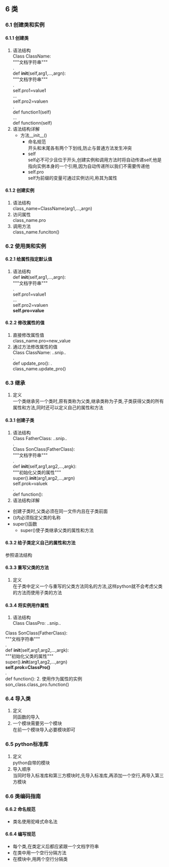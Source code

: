 ## 6 类

### 6.1 创建类和实例

#### 6.1.1 创建类

1. 语法结构  
Class ClassName:  
   """文档字符串"""  
.  
   def __init__(self,arg1,...,argn):  
      """文档字符串"""  
.  
      self.pro1=value1  
      ...  
      self.pro2=valuen  
.  
   def function1(self)  
   ...  
   def functionn(self)
2. 语法结构详解
   * 方法__init__()
      * 命名规范  
      开头和末尾各有两个下划线,防止与普通方法发生冲突
      * self  
      self必不可少且位于开头,创建实例和调用方法时将自动传递self,他是指向实例本身的一个引用,因为自动传递所以我们不需要传递他
      * self.pro  
      self为前缀的变量可通过实例访问,称其为属性

#### 6.1.2 创建实例  

1. 语法结构  
class_name=ClassName(arg1,...,argn)
2. 访问属性  
class_name.pro
3. 调用方法  
class_name.funciton()

### 6.2 使用类和实例  


#### 6.2.1 给属性指定默认值

1. 语法结构  
   def __init__(self,arg1,...,argn):  
      """文档字符串"""  
.  
      self.pro1=value1  
      ...  
      self.pro2=valuen  
      **self.pro=value**

#### 6.2.2 修改属性的值  

1. 直接修改属性值  
class_name.pro=new_value
2. 通过方法修改属性的值  
Class ClassName:
   ..snip..  
.  
   def update_pro():
.  
class_name.update_pro()

### 6.3 继承

1. 定义  
一个类继承另一个类时,原有类称为父类,继承类称为子类,子类获得父类的所有属性和方法,同时还可以定义自己的属性和方法

#### 6.3.1 创建子类

1. 语法结构  
Class FatherClass:
..snip..  
.  
Class SonClass(FatherClass):  
   """文档字符串"""  
.  
   def __init__(self,arg1,arg2,...,argk):  
      """初始化父类的属性"""  
      super().__init__(arg1,arg2,...,argn)  
      self.prok=valuek  
.  
   def function():
2. 语法结构详解

* 创建子类时,父类必须在同一文件内且在子类前面
* ()内必须指定父类的名称
* super()函数
  * super()使子类继承父类的属性和方法

#### 6.3.2 给子类定义自己的属性和方法  

参照语法结构

#### 6.3.3 重写父类的方法

1. 定义  
在子类中定义一个与重写的父类方法同名的方法,这样python就不会考虑父类的方法而使用子类的方法

#### 6.3.4 将实例用作属性

1. 语法结构  
Class ClassPro:
..snip..  
  
Class SonClass(FatherClass):  
   """文档字符串"""  
.  
   def __init__(self,arg1,arg2,...,argk):  
      """初始化父类的属性"""  
      super().__init__(arg1,arg2,...,argn)  
      **self.prok=ClassPro()**  
.  
   def function():
2. 使用作为属性的实例  
son_class.class_pro.function()

### 6.4 导入类

1. 定义  
同函数的导入
2. 一个模块需要另一个模块  
在前一个模块导入必要模块即可 

### 6.5 python标准库

1. 定义  
python自带的模块
2. 导入顺序  
当同时导入标准库和第三方模块时,先导入标准库,再添加一个空行,再导入第三方模块

### 6.6 类编码指南

#### 6.6.2 命名规范

* 类名使用驼峰式命名法

#### 6.6.4 编写规范

* 每个类,在类定义后都应紧跟一个文档字符串
* 在类中用一个空行分隔方法
* 在模块中,用两个空行分隔类
